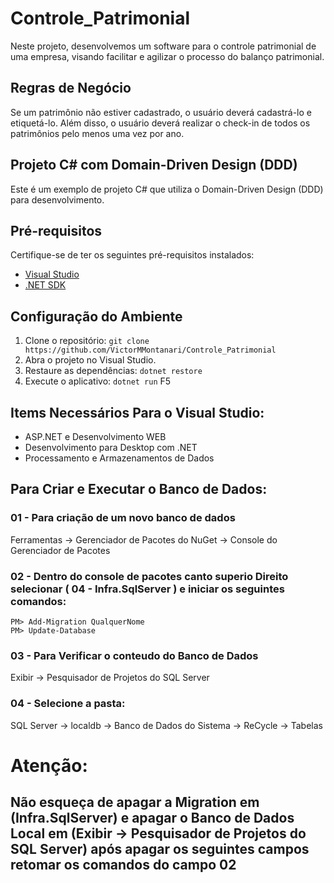 # Controle_Patrimonial

Neste projeto, desenvolvemos um software para o controle patrimonial de uma empresa, visando facilitar e agilizar o processo do balanço patrimonial.

## Regras de Negócio

Se um patrimônio não estiver cadastrado, o usuário deverá cadastrá-lo e etiquetá-lo. Além disso, o usuário deverá realizar o check-in de todos os patrimônios pelo menos uma vez por ano.

## Projeto C# com Domain-Driven Design (DDD)

Este é um exemplo de projeto C# que utiliza o Domain-Driven Design (DDD) para desenvolvimento.

## Pré-requisitos

Certifique-se de ter os seguintes pré-requisitos instalados:

- [Visual Studio](https://visualstudio.microsoft.com/)
- [.NET SDK](https://dotnet.microsoft.com/download)

## Configuração do Ambiente

1. Clone o repositório: `git clone https://github.com/VictorMMontanari/Controle_Patrimonial`
2. Abra o projeto no Visual Studio.
3. Restaure as dependências: `dotnet restore`
4. Execute o aplicativo: `dotnet run` F5

## Items Necessários Para o Visual Studio:
- ASP.NET e Desenvolvimento WEB
- Desenvolvimento para Desktop com .NET
- Processamento e Armazenamentos de Dados

## Para Criar e Executar o Banco de Dados:
### 01 - Para criação de um novo banco de dados
Ferramentas -> Gerenciador de Pacotes do NuGet -> Console do Gerenciador de Pacotes

### 02 - Dentro do console de pacotes canto superio Direito selecionar ( 04 - Infra.SqlServer ) e iniciar os seguintes comandos:
`PM> Add-Migration QualquerNome`
<br/>
`PM> Update-Database`

### 03 - Para Verificar o conteudo do Banco de Dados
Exibir -> Pesquisador de Projetos do SQL Server

### 04 - Selecione a pasta: 
SQL Server -> localdb -> Banco de Dados do Sistema -> ReCycle -> Tabelas 

# Atenção:
## Não esqueça de apagar a Migration em (Infra.SqlServer) e apagar o Banco de Dados Local em (Exibir -> Pesquisador de Projetos do SQL Server) após apagar os seguintes campos retomar os comandos do campo 02

